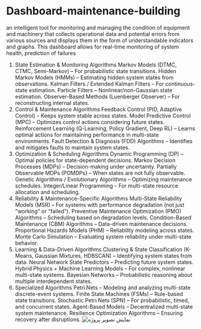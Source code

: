 # Dashboard-maintenance-building
 an intelligent tool for monitoring and managing the condition of equipment and machinery that collects operational data and potential errors from various sources and displays them in the form of understandable indicators and graphs. This dashboard allows for real-time monitoring of system health, prediction of failures 
1. State Estimation & Monitoring Algorithms
Markov Models (DTMC, CTMC, Semi-Markov) – For probabilistic state transitions.
Hidden Markov Models (HMMs) – Estimating hidden system states from observations.
Kalman Filters / Extended Kalman Filters – For continuous-state estimation.
Particle Filters – Nonlinear/non-Gaussian state estimation.
Observer-Based Methods (Luenberger Observer) – For reconstructing internal states.
2. Control & Maintenance Algorithms
Feedback Control (PID, Adaptive Control) – Keeps system stable across states.
Model Predictive Control (MPC) – Optimizes control actions considering future states.
Reinforcement Learning (Q-Learning, Policy Gradient, Deep RL) – Learns optimal actions for maintaining performance in multi-state environments.
Fault Detection & Diagnosis (FDD) Algorithms – Identifies and mitigates faults to maintain system states.
3. Optimization & Scheduling Algorithms
Dynamic Programming (DP) – Optimal policies for state-dependent decisions.
Markov Decision Processes (MDPs) – Decision-making under uncertainty.
Partially Observable MDPs (POMDPs) – When states are not fully observable.
Genetic Algorithms / Evolutionary Algorithms – Optimizing maintenance schedules.
Integer/Linear Programming – For multi-state resource allocation and scheduling.
4. Reliability & Maintenance-Specific Algorithms
Multi-State Reliability Models (MSR) – For systems with performance degradation (not just "working" or "failed").
Preventive Maintenance Optimization (PMO) Algorithms – Scheduling based on degradation levels.
Condition-Based Maintenance (CBM) Algorithms – Data-driven maintenance decisions.
Proportional Hazards Models (PHM) – Reliability modeling across states.
Monte Carlo Simulation – Evaluating system reliability under multi-state behavior.
5. Learning & Data-Driven Algorithms
Clustering & State Classification (K-Means, Gaussian Mixtures, HDBSCAN) – Identifying system states from data.
Neural Network State Predictors – Predicting future system states.
Hybrid Physics + Machine Learning Models – For complex, nonlinear multi-state systems.
Bayesian Networks – Probabilistic reasoning about multiple interdependent states.
6. Specialized Algorithms
Petri Nets – Modeling and analyzing multi-state discrete-event systems.
Finite State Machines (FSMs) – Rule-based state transitions.
Stochastic Petri Nets (SPN) – For probabilistic, timed, and concurrent states.
Agent-Based Models – Decentralized multi-state system maintenance.
Resilience Optimization Algorithms – Ensuring recovery after disruptions.
![نمایش تصویر پروژه](images/al.png)
